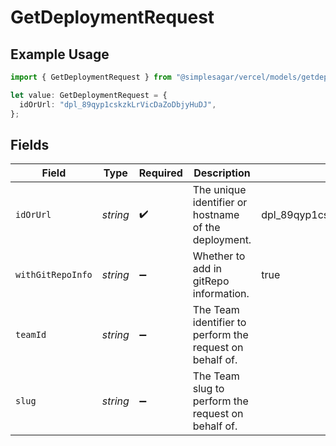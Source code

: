 # GetDeploymentRequest

## Example Usage

```typescript
import { GetDeploymentRequest } from "@simplesagar/vercel/models/getdeploymentop.js";

let value: GetDeploymentRequest = {
  idOrUrl: "dpl_89qyp1cskzkLrVicDaZoDbjyHuDJ",
};
```

## Fields

| Field                                                    | Type                                                     | Required                                                 | Description                                              | Example                                                  |
| -------------------------------------------------------- | -------------------------------------------------------- | -------------------------------------------------------- | -------------------------------------------------------- | -------------------------------------------------------- |
| `idOrUrl`                                                | *string*                                                 | :heavy_check_mark:                                       | The unique identifier or hostname of the deployment.     | dpl_89qyp1cskzkLrVicDaZoDbjyHuDJ                         |
| `withGitRepoInfo`                                        | *string*                                                 | :heavy_minus_sign:                                       | Whether to add in gitRepo information.                   | true                                                     |
| `teamId`                                                 | *string*                                                 | :heavy_minus_sign:                                       | The Team identifier to perform the request on behalf of. |                                                          |
| `slug`                                                   | *string*                                                 | :heavy_minus_sign:                                       | The Team slug to perform the request on behalf of.       |                                                          |